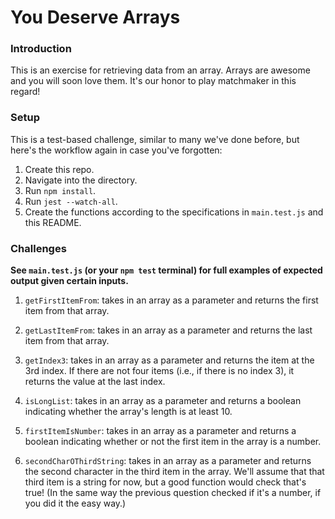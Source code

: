 # You Deserve Arrays

### Introduction

This is an exercise for retrieving data from an array. Arrays are awesome and you will soon love them. It's our honor to play matchmaker in this regard!


### Setup

This is a test-based challenge, similar to many we've done before, but here's the workflow again in case you've forgotten:

1. Create this repo.
2. Navigate into the directory.
3. Run `npm install`.
4. Run `jest --watch-all`.
5. Create the functions according to the specifications in `main.test.js` and this README.


### Challenges

**See `main.test.js` (or your `npm test` terminal) for full examples of expected output given certain inputs.**


1. `getFirstItemFrom`: takes in an array as a parameter and returns the first item from that array.

2. `getLastItemFrom`: takes in an array as a parameter and returns the last item from that array.

3. `getIndex3`: takes in an array as a parameter and returns the item at the 3rd index. If there are not four items (i.e., if there is no index 3), it returns the value at the last index.

4. `isLongList`: takes in an array as a parameter and returns a boolean indicating whether the array's length is at least 10.

5. `firstItemIsNumber`: takes in an array as a parameter and returns a boolean indicating whether or not the first item in the array is a number.

6. `secondCharOThirdString`: takes in an array as a parameter and returns the second character in the third item in the array. We'll assume that that third item is a string for now, but a good function would check that's true! (In the same way the previous question checked if it's a number, if you did it the easy way.)
